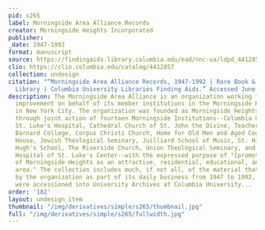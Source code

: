 ```yaml
---
pid: s265
label: Morningside Area Alliance Records
creator: Morningside Heights Incorporated
publisher:
_date: 1947-1992
format: manuscript
source: https://findingaids.library.columbia.edu/ead/nnc-ua/ldpd_4412857
clio: https://clio.columbia.edu/catalog/4412857
collection: undesign
citation: "“Morningside Area Alliance Records, 1947-1992 | Rare Book & Manuscript
  Library | Columbia University Libraries Finding Aids.” Accessed June 9, 2021. https://findingaids.library.columbia.edu/ead/nnc-ua/ldpd_4412857#history."
description: The Morningside Area Alliance is an organization working for community
  improvement on behalf of its member institutions in the Morningside Heights neighborhood
  in New York City. The organization was founded as Morningside Heights Inc. in 1947
  through joint action of fourteen Morningside Institutions--Columbia University,
  St. Luke's Hospital, Cathedral Church of St. John the Divine, Teacher's College,
  Barnard College, Corpus Christi Church, Home for Old Men and Aged Couples, International
  House, Jewish Theological Seminary, Juilliard School of Music, St. Hilda's and St.
  Hugh's School, The Riverside Church, Union Theological Seminary, and the Women's
  Hospital of St. Luke's Center--with the expressed purpose of "[promoting] the improvement
  of Morningside Heights as an attractive, residential, educational, and cultural
  area." The collection includes much, if not all, of the material that was created
  by the organization as part of its daily business from 1947 to 1992, when the materials
  were accessioned into University Archives at Columbia University...
order: '182'
layout: undesign_item
thumbnail: "/img/derivatives/simple/s265/thumbnail.jpg"
full: "/img/derivatives/simple/s265/fullwidth.jpg"
---
```

